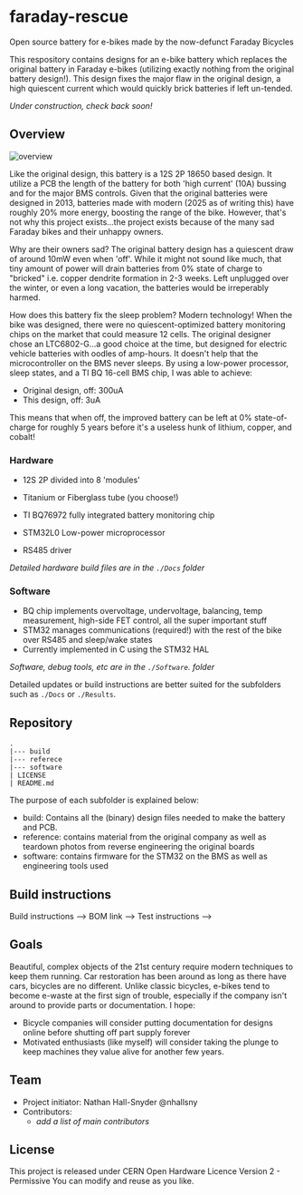 # faraday-rescue
Open source battery for e-bikes made by the now-defunct Faraday Bicycles

This respository contains designs for an e-bike battery which replaces the original battery in Faraday e-bikes (utilizing exactly nothing from the original battery design!). This design fixes the major flaw in the original design, a high quiescent current which would quickly brick batteries if left un-tended.

_Under construction, check back soon!_

## Overview
![overview](https://github.com/user-attachments/assets/03d99ff3-242b-4089-a17a-9e69a970b3f1)

Like the original design, this battery is a 12S 2P 18650 based design. It utilize a PCB the length of the battery for both 'high current' (10A) bussing and for the major BMS controls. Given that the original batteries were designed in 2013, batteries made with modern (2025 as of writing this) have roughly 20% more energy, boosting the range of the bike. However, that's not why this project exists...the project exists because of the many sad Faraday bikes and their unhappy owners. 

Why are their owners sad? The original battery design has a quiescent draw of around 10mW even when 'off'. While it might not sound like much, that tiny amount of power will drain batteries from 0% state of charge to "bricked" i.e. copper dendrite formation in 2-3 weeks. Left unplugged over the winter, or even a long vacation, the batteries would be irreperably harmed.

How does this battery fix the sleep problem? Modern technology! When the bike was designed, there were no quiescent-optimized battery monitoring chips on the market that could measure 12 cells. The original designer chose an LTC6802-G...a good choice at the time, but designed for electric vehicle batteries with oodles of amp-hours. It doesn't help that the microcontroller on the BMS never sleeps. By using a low-power processor, sleep states, and a TI BQ 16-cell BMS chip, I was able to achieve:
+ Original design, off: 300uA
+ This design, off: 3uA

This means that when off, the improved battery can be left at 0% state-of-charge for roughly 5 years before it's a useless hunk of lithium, copper, and cobalt!

### Hardware
+ 12S 2P divided into 8 'modules'
+ Titanium or Fiberglass tube (you choose!)
+ TI BQ76972 fully integrated battery monitoring chip
+ STM32L0 Low-power microprocessor

+ RS485 driver

_Detailed hardware build files are in the `./Docs` folder_

### Software
+ BQ chip implements overvoltage, undervoltage, balancing, temp measurement, high-side FET control, all the super important stuff
+ STM32 manages communications (required!) with the rest of the bike over RS485 and sleep/wake states
+ Currently implemented in C using the STM32 HAL

_Software, debug tools, etc are in the `./Software`. folder_

Detailed updates or build instructions are better suited for the subfolders such as `./Docs` or `./Results`.

## Repository

```
.
|--- build
|--- referece
|--- software
| LICENSE
| README.md

```

The purpose of each subfolder is explained below:
+ build: Contains all the (binary) design files needed to make the battery and PCB.
+ reference: contains material from the original company as well as teardown photos from reverse engineering the original boards
+ software: contains firmware for the STM32 on the BMS as well as engineering tools used

## Build instructions
Build instructions -->
BOM link -->
Test instructions -->

## Goals

Beautiful, complex objects of the 21st century require modern techniques to keep them running. Car restoration has been around as long as there have cars, bicycles are no different. Unlike classic bicycles, e-bikes tend to become e-waste at the first sign of trouble, especially if the company isn't around to provide parts or documentation. I hope:
+ Bicycle companies will consider putting documentation for designs online before shutting off part supply forever
+ Motivated enthusiasts (like myself) will consider taking the plunge to keep machines they value alive for another few years.

## Team

+ Project initiator: Nathan Hall-Snyder @nhallsny
+ Contributors:
	+ _add a list of main contributors_


## License

This project is released under CERN Open Hardware Licence Version 2 - Permissive
You can modify and reuse as you like.
